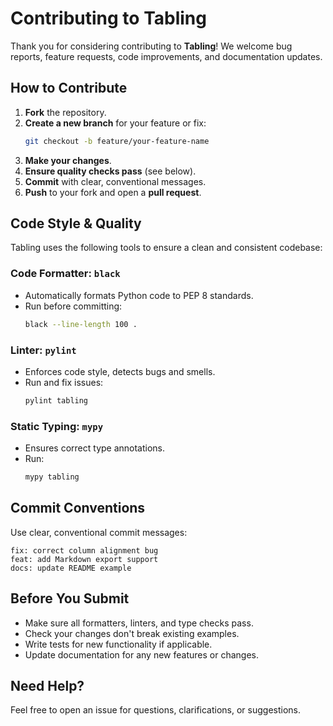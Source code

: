 # Contributing to Tabling

Thank you for considering contributing to **Tabling**! We welcome bug reports, feature requests, code improvements, and documentation updates.

## How to Contribute

1. **Fork** the repository.
2. **Create a new branch** for your feature or fix:
   ```bash
   git checkout -b feature/your-feature-name
   ```
3. **Make your changes**.
4. **Ensure quality checks pass** (see below).
5. **Commit** with clear, conventional messages.
6. **Push** to your fork and open a **pull request**.

## Code Style & Quality

Tabling uses the following tools to ensure a clean and consistent codebase:

### Code Formatter: `black`
- Automatically formats Python code to PEP 8 standards.
- Run before committing:
  ```bash
  black --line-length 100 .
  ```

### Linter: `pylint`
- Enforces code style, detects bugs and smells.
- Run and fix issues:
  ```bash
  pylint tabling
  ```

### Static Typing: `mypy`
- Ensures correct type annotations.
- Run:
  ```bash
  mypy tabling
  ```

## Commit Conventions

Use clear, conventional commit messages:
```
fix: correct column alignment bug
feat: add Markdown export support
docs: update README example
```

## Before You Submit

- Make sure all formatters, linters, and type checks pass.
- Check your changes don't break existing examples.
- Write tests for new functionality if applicable.
- Update documentation for any new features or changes.

## Need Help?

Feel free to open an issue for questions, clarifications, or suggestions.